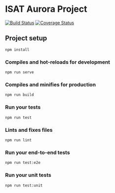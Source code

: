 # ISAT Aurora Project

[![Build Status](https://travis-ci.org/isat-aurora-project/aurora.svg?branch=master)](https://travis-ci.org/isat-aurora-project/aurora)
[![Coverage Status](https://coveralls.io/repos/github/morphatic/aurora/badge.svg)](https://coveralls.io/github/morphatic/aurora)

## Project setup
```
npm install
```

### Compiles and hot-reloads for development
```
npm run serve
```

### Compiles and minifies for production
```
npm run build
```

### Run your tests
```
npm run test
```

### Lints and fixes files
```
npm run lint
```

### Run your end-to-end tests
```
npm run test:e2e
```

### Run your unit tests
```
npm run test:unit
```
